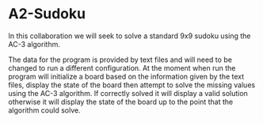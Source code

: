 # A2-Sudoku


In this collaboration we will seek to solve a standard 9x9 sudoku using the AC-3 algorithm.

The data for the program is provided by text files and will need to be changed to run a different configuration. At the moment when run the program will initialize a board based on the information given by the text files, display the state of the board then attempt to solve the missing values using the AC-3 algorithm. If correctly solved it will display a valid solution otherwise it will display the state of the board up to the point that the algorithm could solve. 
